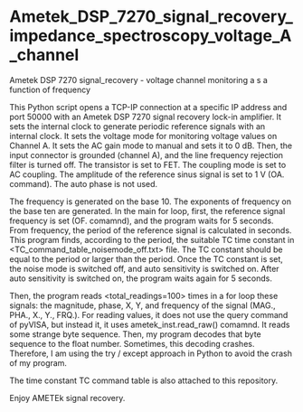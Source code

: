 # Ametek_DSP_7270_signal_recovery_impedance_spectroscopy_voltage_A_channel
Ametek DSP 7270 signal_recovery - voltage channel monitoring a s a function of frequency

This Python script opens a TCP-IP connection at a specific IP address and port 50000 with an Ametek DSP 7270 signal recovery lock-in amplifier. It sets the internal clock to generate periodic reference signals with an internal clock. It sets the voltage mode for monitoring voltage values on Channel A. It sets the AC gain mode to manual and sets it to 0 dB. Then, the input connector is grounded (channel A), and the line frequency rejection filter is turned off. The transistor is set to FET. The coupling mode is set to AC coupling. The amplitude of the reference sinus signal is set to 1 V (OA. command). The auto phase is not used. 

The frequency is generated on the base 10. The exponents of frequency on the base ten are generated. In the main for loop, first, the reference signal frequency is set (OF. comamnd), and the program waits for 5 seconds. From frequency, the period of the reference signal is calculated in seconds. This program finds, according to the period, the suitable TC time constant in <TC_command_table_noisemode_off.txt> file. The TC constant should be equal to the period or larger than the period. Once the TC constant is set, the noise mode is switched off, and auto sensitivity is switched on. After auto sensitivity is switched on, the program waits again for 5 seconds. 

Then, the program reads <total_readings=100> times in a for loop these signals: the magnitude, phase, X, Y, and frequency of the signal (MAG., PHA., X., Y., FRQ.). For reading values, it does not use the query command of pyVISA, but instead it, it uses ametek_inst.read_raw() comamnd. It reads some strange byte sequence. Then, my program decodes that byte sequence to the float number. Sometimes, this decoding crashes. Therefore, I am using the try / except approach in Python to avoid the crash of my program. 

The time constant TC command table is also attached to this repository. 

Enjoy AMETEk signal recovery.
